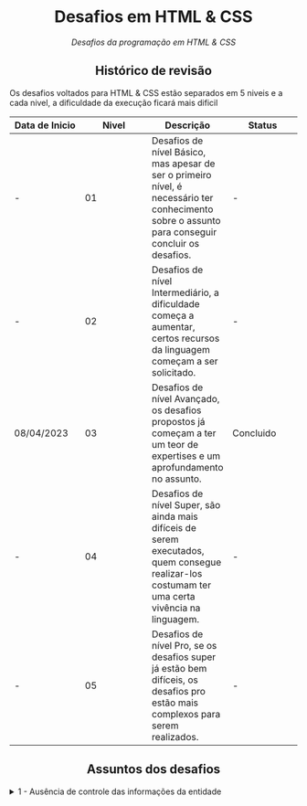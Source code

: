 <h1 align="center">Desafios em HTML & CSS</h1>

<p align="center"><i>Desafios da programação em HTML & CSS</i></p>

<h2 align="center">Histórico de revisão</h2>

<p>Os desafios voltados para HTML & CSS estão separados em 5 niveis e a cada nivel, a dificuldade da execução ficará mais dificil</p>

<table>
    <thead>
        <th style="width: 25%;">
            Data de Inicio
        </th>
        <th style="width: 25%;">
            Nivel
        </th>
        <th style="width: 25%;">
            Descrição
        </th>
        <th style="width: 25%;">
            Status
        </th>
    </thead>
    <tbody>
        <tr>
            <td>
                -
            </td>
            <td>
                01
            </td>
            <td>
                Desafios de nível Básico, mas apesar de ser o primeiro nível, é necessário ter conhecimento sobre o assunto para conseguir concluir os desafios.
            </td>
            <td>
                -
            </td>
        </tr>
        <tr>
            <td>
                -
            </td>
            <td>
                02
            </td>
            <td>
                Desafios de nível Intermediário, a dificuldade começa a aumentar, certos recursos da linguagem começam a ser solicitado.
            </td>
            <td>
                -
            </td>
        </tr>
        <tr>
            <td>
                08/04/2023
            </td>
            <td>
                03
            </td>
            <td>
                Desafios de nível Avançado, os desafios propostos já começam a ter um teor de expertises e um aprofundamento no assunto.
            </td>
            <td>
                Concluido
            </td>
        </tr>
        <tr>
            <td>
                -
            </td>
            <td>
                04
            </td>
            <td>
                Desafios de nível Super, são ainda mais difíceis de serem executados, quem consegue realizar-los costumam ter uma certa vivência na linguagem.
            </td>
            <td>
                -
            </td>
        </tr>
                <tr>
            <td>
                -
            </td>
            <td>
                05
            </td>
            <td>
                Desafios de nível Pro, se os desafios super já estão bem difíceis, os desafios pro estão mais complexos para serem realizados.
            </td>
            <td>
                -
            </td>
        </tr>
    </tbody>
</table>


<h2 align="center">Assuntos dos desafios</h2>

<details><summary>1 - Ausência de controle das informações da entidade</summary>
    <p>
        <table>
            <tbody>
                <tr>
                    <th style="width: 25%;">
                        Problema
                    </th>
                    <td>
                        Ausência de controle das informações da entidade 
                    </td>
                </tr>
                <tr>
                    <th style="width: 25%;">
                        Afeta
                    </th>
                    <td>
                        Entidade/Diretoria/Funcionários
                    </td>
                </tr>
                <tr>
                    <th style="width: 25%;">
                        Impacto
                    </th>
                    <td>
                        Dificuldade em atender as exigências da LGPD pela ausência de segmentação no controle de acesso.
                    </td>
                </tr>
                <tr>
                    <th style="width: 25%;">
                        Solução
                    </th>
                    <td>
                        Virtualização dos dados e restrição de acesso às informações através de do sistema via autenticação e autorização dos usuários.
                    </td>
                </tr>
            </tbody>
        </table>
    </p>
</details>
